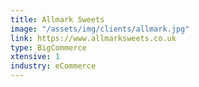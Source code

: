 ```yaml
---
title: Allmark Sweets
image: "/assets/img/clients/allmark.jpg"
link: https://www.allmarksweets.co.uk
type: BigCommerce
xtensive: 1
industry: eCommerce
---
```


